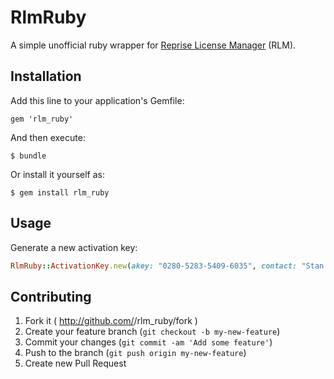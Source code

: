 # RlmRuby

A simple unofficial ruby wrapper for [Reprise License Manager](http://www.reprisesoftware.com/index.php]) (RLM).

## Installation

Add this line to your application's Gemfile:

    gem 'rlm_ruby'

And then execute:

    $ bundle

Or install it yourself as:

    $ gem install rlm_ruby

## Usage

Generate a new activation key:
```ruby
RlmRuby::ActivationKey.new(akey: "0280-5283-5409-6035", contact: "Stan Still", company: "Acme Corp")
```



## Contributing

1. Fork it ( http://github.com/<my-github-username>/rlm_ruby/fork )
2. Create your feature branch (`git checkout -b my-new-feature`)
3. Commit your changes (`git commit -am 'Add some feature'`)
4. Push to the branch (`git push origin my-new-feature`)
5. Create new Pull Request
